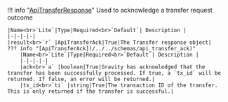 !!! info "[ApiTransferResponse](/../../schemas/api_transfer_response)"
    Used to acknowledge a transfer request outcome<br>

    |Name<br>`Lite`|Type|Required<br>`Default`| Description |
    |-|-|-|-|
    |result<br>`r` |ApiTransferAck|True|The Transfer response object|
    ??? info "[ApiTransferAck](/../../schemas/api_transfer_ack)"
        |Name<br>`Lite`|Type|Required<br>`Default`| Description |
        |-|-|-|-|
        |ack<br>`a` |boolean|True|Gravity has acknowledged that the transfer has been successfully processed. If true, a `tx_id` will be returned. If false, an error will be returned.|
        |tx_id<br>`ti` |string|True|The transaction ID of the transfer. This is only returned if the transfer is successful.|
